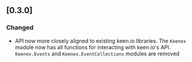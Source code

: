 ## [0.3.0]
### Changed
- API now more closely aligned to existing keen.io libraries. The `Keenex` module now has all functions for interacting with keen.io's API. `Keenex.Events` and `Keenex.EventCollections` modules are removed
